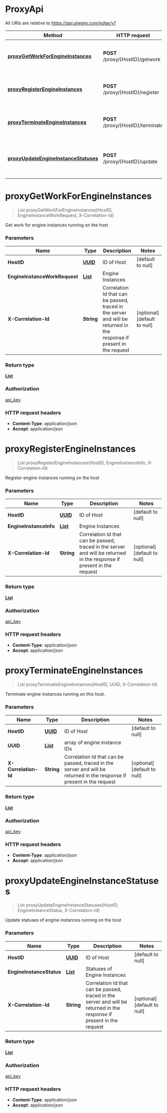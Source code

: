 # ProxyApi

All URIs are relative to *https://api.aiware.com/edge/v1*

Method | HTTP request | Description
------------- | ------------- | -------------
[**proxyGetWorkForEngineInstances**](ProxyApi.md#proxyGetWorkForEngineInstances) | **POST** /proxy/{HostID}/getwork | Get work for engine instances running on the host
[**proxyRegisterEngineInstances**](ProxyApi.md#proxyRegisterEngineInstances) | **POST** /proxy/{HostID}/register | Register engine instances running on the host
[**proxyTerminateEngineInstances**](ProxyApi.md#proxyTerminateEngineInstances) | **POST** /proxy/{HostID}/terminate | Terminate engine instances running on this host.
[**proxyUpdateEngineInstanceStatuses**](ProxyApi.md#proxyUpdateEngineInstanceStatuses) | **POST** /proxy/{HostID}/update | Update statuses of engine instances running on the host


<a name="proxyGetWorkForEngineInstances"></a>
# **proxyGetWorkForEngineInstances**
> List proxyGetWorkForEngineInstances(HostID, EngineInstanceWorkRequest, X-Correlation-Id)

Get work for engine instances running on the host

### Parameters

Name | Type | Description  | Notes
------------- | ------------- | ------------- | -------------
 **HostID** | [**UUID**](../Models/.md)| ID of Host | [default to null]
 **EngineInstanceWorkRequest** | [**List**](../Models/EngineInstanceWorkRequest.md)| Engine Instances |
 **X-Correlation-Id** | **String**| Correlation Id that can be passed, traced in the server and will be returned in the response if present in the request | [optional] [default to null]

### Return type

[**List**](../Models/EngineInstanceWorkRequestResponse.md)

### Authorization

[api_key](../README.md#api_key)

### HTTP request headers

- **Content-Type**: application/json
- **Accept**: application/json

<a name="proxyRegisterEngineInstances"></a>
# **proxyRegisterEngineInstances**
> List proxyRegisterEngineInstances(HostID, EngineInstanceInfo, X-Correlation-Id)

Register engine instances running on the host

### Parameters

Name | Type | Description  | Notes
------------- | ------------- | ------------- | -------------
 **HostID** | [**UUID**](../Models/.md)| ID of Host | [default to null]
 **EngineInstanceInfo** | [**List**](../Models/EngineInstanceInfo.md)| Engine Instances |
 **X-Correlation-Id** | **String**| Correlation Id that can be passed, traced in the server and will be returned in the response if present in the request | [optional] [default to null]

### Return type

[**List**](../Models/EngineInstanceRegistrationInfo.md)

### Authorization

[api_key](../README.md#api_key)

### HTTP request headers

- **Content-Type**: application/json
- **Accept**: application/json

<a name="proxyTerminateEngineInstances"></a>
# **proxyTerminateEngineInstances**
> List proxyTerminateEngineInstances(HostID, UUID, X-Correlation-Id)

Terminate engine instances running on this host.

### Parameters

Name | Type | Description  | Notes
------------- | ------------- | ------------- | -------------
 **HostID** | [**UUID**](../Models/.md)| ID of Host | [default to null]
 **UUID** | [**List**](../Models/UUID.md)| array of engine instance IDs |
 **X-Correlation-Id** | **String**| Correlation Id that can be passed, traced in the server and will be returned in the response if present in the request | [optional] [default to null]

### Return type

[**List**](../Models/EngineOperationStatusResponse.md)

### Authorization

[api_key](../README.md#api_key)

### HTTP request headers

- **Content-Type**: application/json
- **Accept**: application/json

<a name="proxyUpdateEngineInstanceStatuses"></a>
# **proxyUpdateEngineInstanceStatuses**
> List proxyUpdateEngineInstanceStatuses(HostID, EngineInstanceStatus, X-Correlation-Id)

Update statuses of engine instances running on the host

### Parameters

Name | Type | Description  | Notes
------------- | ------------- | ------------- | -------------
 **HostID** | [**UUID**](../Models/.md)| ID of Host | [default to null]
 **EngineInstanceStatus** | [**List**](../Models/EngineInstanceStatus.md)| Statuses of Engine Instances |
 **X-Correlation-Id** | **String**| Correlation Id that can be passed, traced in the server and will be returned in the response if present in the request | [optional] [default to null]

### Return type

[**List**](../Models/EngineOperationStatusResponse.md)

### Authorization

[api_key](../README.md#api_key)

### HTTP request headers

- **Content-Type**: application/json
- **Accept**: application/json

